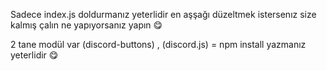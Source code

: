 Sadece index.js doldurmanız yeterlidir en aşşağı düzeltmek istersenız size kalmış çalın ne yapıyorsanız yapın 😋

2 tane modül var (discord-buttons) , (discord.js) = npm install yazmanız yeterlidir 😋
